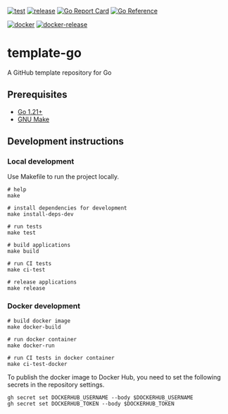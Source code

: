 [![test](https://github.com/ks6088ts-labs/misctl/actions/workflows/test.yaml/badge.svg?branch=main)](https://github.com/ks6088ts-labs/misctl/actions/workflows/test.yaml?query=branch%3Amain)
[![release](https://github.com/ks6088ts-labs/misctl/actions/workflows/release.yaml/badge.svg)](https://github.com/ks6088ts-labs/misctl/actions/workflows/release.yaml)
[![Go Report Card](https://goreportcard.com/badge/github.com/ks6088ts-labs/misctl)](https://goreportcard.com/report/github.com/ks6088ts-labs/misctl)
[![Go Reference](https://pkg.go.dev/badge/github.com/ks6088ts-labs/misctl.svg)](https://pkg.go.dev/github.com/ks6088ts-labs/misctl)

[![docker](https://github.com/ks6088ts-labs/misctl/actions/workflows/docker.yaml/badge.svg?branch=main)](https://github.com/ks6088ts-labs/misctl/actions/workflows/docker.yaml?query=branch%3Amain)
[![docker-release](https://github.com/ks6088ts-labs/misctl/actions/workflows/docker-release.yaml/badge.svg)](https://github.com/ks6088ts-labs/misctl/actions/workflows/docker-release.yaml)

# template-go

A GitHub template repository for Go

## Prerequisites

- [Go 1.21+](https://go.dev/doc/install)
- [GNU Make](https://www.gnu.org/software/make/)

## Development instructions

### Local development

Use Makefile to run the project locally.

```shell
# help
make

# install dependencies for development
make install-deps-dev

# run tests
make test

# build applications
make build

# run CI tests
make ci-test

# release applications
make release
```

### Docker development

```shell
# build docker image
make docker-build

# run docker container
make docker-run

# run CI tests in docker container
make ci-test-docker
```

To publish the docker image to Docker Hub, you need to set the following secrets in the repository settings.

```shell
gh secret set DOCKERHUB_USERNAME --body $DOCKERHUB_USERNAME
gh secret set DOCKERHUB_TOKEN --body $DOCKERHUB_TOKEN
```
